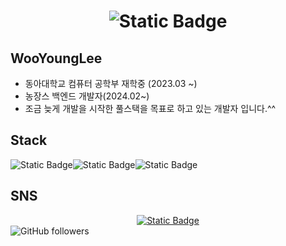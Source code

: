<h1><div align=center><img alt="Static Badge" src="https://img.shields.io/badge/%EB%A0%88%EC%A0%84%EB%93%9C%20%EC%9A%A9%EB%9D%A0%2000-green?style=for-the-badge&logo=dungeonsanddragons&logoColor=white&color=black">
</div></h1>

## WooYoungLee
- 동아대학교 컴퓨터 공학부 재학중 (2023.03 ~)
- 농장스 백엔드 개발자(2024.02~)
- 조금 늦게 개발을 시작한 풀스택을 목표로 하고 있는 개발자 입니다.^^

## Stack
<img alt="Static Badge" src="https://img.shields.io/badge/C-green?style=for-the-badge&logo=C&logoColor=blue&color=white"><img alt="Static Badge" src="https://img.shields.io/badge/Python-green?style=for-the-badge&logo=python&logoColor=white&color=blue"><img alt="Static Badge" src="https://img.shields.io/badge/Spring-green?style=for-the-badge&logo=spring&logoColor=white&color=green">

## SNS
  <div align=center><a href="https://www.instagram.com/0l0n0u0_00?igsh=MXR3ZjhlcG82MXB6aA%3D%3D&utm_source=qr"><img alt="Static Badge" src="https://img.shields.io/badge/Instagram-pink?style=for-the-badge&logo=instagram&logoColor=white&link=https%3A%2F%2Fwww.instagram.com%2F0l0n0u0_00%3Figsh%3DMXR3ZjhlcG82MXB6aA%253D%253D%26utm_source%3Dqr">
</a>
</div>
<img alt="GitHub followers" src="https://img.shields.io/github/followers/CodeY0ug?style=social">

<!---
CodeY0ung/CodeY0ung is a ✨ special ✨ repository because its `README.md` (this file) appears on your GitHub profile.
You can click the Preview link to take a look at your changes.
--->
